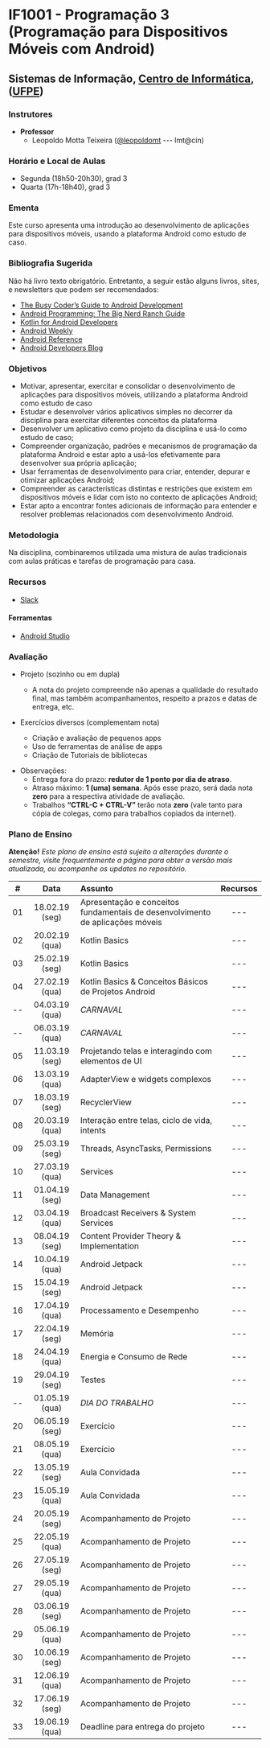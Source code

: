 # IF1001 - Programação 3 (Programação para Dispositivos Móveis com Android)

## Sistemas de Informação, [Centro de Informática](http://www.cin.ufpe.br), ([UFPE](http://www.ufpe.br))

### Instrutores

* **Professor** 
  * Leopoldo Motta Teixeira ([@leopoldomt](https://github.com/leopoldomt) --- lmt@cin)
  
### Horário e Local de Aulas

* Segunda (18h50-20h30), grad 3
* Quarta (17h-18h40), grad 3

### Ementa

Este curso apresenta uma introdução ao desenvolvimento de aplicações para dispositivos móveis, usando a plataforma Android como estudo de caso.

### Bibliografia Sugerida

Não há livro texto obrigatório. Entretanto, a seguir estão alguns livros, sites, e newsletters que podem ser recomendados:

- [The Busy Coder’s Guide to Android Development](https://commonsware.com/Android/)
- [Android Programming: The Big Nerd Ranch Guide](https://www.bignerdranch.com/books/android-programming/)
- [Kotlin for Android Developers](https://antonioleiva.com/kotlin-android-developers-book/)
- [Android Weekly](http://androidweekly.net)
- [Android Reference](http://developer.android.com)
- [Android Developers Blog](http://android-developers.blogspot.com)

### Objetivos

- Motivar, apresentar, exercitar e consolidar o desenvolvimento de aplicações para dispositivos móveis, utilizando a plataforma Android como estudo de caso
- Estudar e desenvolver vários aplicativos simples no decorrer da disciplina para exercitar diferentes conceitos da plataforma
- Desenvolver um aplicativo como projeto da disciplina e usá-lo como estudo de caso;
- Compreender organização, padrões e mecanismos de programação da plataforma Android e estar apto a usá-los efetivamente para desenvolver sua própria aplicação;
- Usar ferramentas de desenvolvimento para criar, entender, depurar e otimizar aplicações Android;
- Compreender as características distintas e restrições que existem em dispositivos móveis e lidar com isto no contexto de aplicações Android;
- Estar apto a encontrar fontes adicionais de informação para entender e resolver problemas relacionados com desenvolvimento Android.

### Metodologia

Na disciplina, combinaremos utilizada uma mistura de aulas tradicionais com aulas práticas e tarefas de programação para casa. 

### Recursos

- [Slack](http://if1001.slack.com)

#### Ferramentas

* [Android Studio](https://developer.android.com/studio/index.html)

### Avaliação

* Projeto (sozinho ou em dupla)
  * A nota do projeto compreende não apenas a qualidade do resultado final, mas também acompanhamentos, respeito a prazos e datas de entrega, etc. 

* Exercícios diversos (complementam nota)
  * Criação e avaliação de pequenos apps
  * Uso de ferramentas de análise de apps
  * Criação de Tutoriais de bibliotecas
      
- Observações:
  - Entrega fora do prazo: **redutor de 1 ponto por dia de atraso**. 
  - Atraso máximo: **1 (uma) semana**. Após esse prazo, será dada nota **zero** para a respectiva atividade de avaliação.
  - Trabalhos **“CTRL-C + CTRL-V”** terão nota **zero** (vale tanto para cópia de colegas, como para trabalhos copiados da internet).

### Plano de Ensino

**Atenção!** 
*Este plano de ensino está sujeito a alterações durante o semestre, visite frequentemente a página para obter a versão mais atualizada, ou acompanhe os updates no repositório.*

| # | Data | Assunto | Recursos |
|:---:|:----:|:----------------------|:--------:|
| 01 | 18.02.19 (seg) | Apresentação e conceitos fundamentais de desenvolvimento de aplicações móveis | --- |
| 02 | 20.02.19 (qua) | Kotlin Basics | --- |
| 03 | 25.02.19 (seg) | Kotlin Basics | --- |
| 04 | 27.02.19 (qua) | Kotlin Basics & Conceitos Básicos de Projetos Android | --- |
| -- | 04.03.19 (qua) | *CARNAVAL* | --- |
| -- | 06.03.19 (qua) | *CARNAVAL* | --- |
| 05 | 11.03.19 (seg) | Projetando telas e interagindo com elementos de UI | --- |
| 06 | 13.03.19 (qua) | AdapterView e widgets complexos | --- |
| 07 | 18.03.19 (seg) | RecyclerView | --- |
| 08 | 20.03.19 (qua) | Interação entre telas, ciclo de vida, intents | --- |
| 09 | 25.03.19 (seg) | Threads, AsyncTasks, Permissions | --- |
| 10 | 27.03.19 (qua) | Services | --- |
| 11 | 01.04.19 (seg) | Data Management | --- |
| 12 | 03.04.19 (qua) | Broadcast Receivers & System Services | --- |
| 13 | 08.04.19 (seg) | Content Provider Theory & Implementation | --- |
| 14 | 10.04.19 (qua) | Android Jetpack | --- |
| 15 | 15.04.19 (seg) | Android Jetpack | --- |
| 16 | 17.04.19 (qua) | Processamento e Desempenho | --- |
| 17 | 22.04.19 (seg) | Memória | --- |
| 18 | 24.04.19 (qua) | Energia e Consumo de Rede | --- |
| 19 | 29.04.19 (seg) | Testes | --- |
| -- | 01.05.19 (qua) | *DIA DO TRABALHO* | --- |
| 20 | 06.05.19 (seg) | Exercício | --- |
| 21 | 08.05.19 (qua) | Exercício | --- |
| 22 | 13.05.19 (seg) | Aula Convidada | --- |
| 23 | 15.05.19 (qua) | Aula Convidada | --- |
| 24 | 20.05.19 (seg) | Acompanhamento de Projeto | --- |
| 25 | 22.05.19 (qua) | Acompanhamento de Projeto | --- |
| 26 | 27.05.19 (seg) | Acompanhamento de Projeto | --- |
| 27 | 29.05.19 (qua) | Acompanhamento de Projeto | --- |
| 28 | 03.06.19 (seg) | Acompanhamento de Projeto | --- |
| 29 | 05.06.19 (qua) | Acompanhamento de Projeto | --- |
| 30 | 10.06.19 (seg) | Acompanhamento de Projeto | --- |
| 31 | 12.06.19 (qua) | Acompanhamento de Projeto | --- |
| 32 | 17.06.19 (seg) | Acompanhamento de Projeto | --- |
| 33 | 19.06.19 (qua) | Deadline para entrega do projeto | --- |